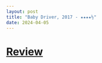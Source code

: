 ```yaml
---
layout: post
title: "Baby Driver, 2017 - ★★★★½"
date: 2024-04-05
---
```


# [Review](https://letterboxd.com/pavlesap/film/baby-driver/1/)

